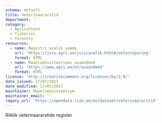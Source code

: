 ```yaml
---
schema: default
title: Veterinaararstid
department: ''
category:
  - Agriculture
  - fisheries
  - forestry
resources:
  - name: Registri avalik vaade
    url: 'https://jvis.agri.ee/jvis/avalik.html#/vetarstparing'
    format: HTML
  - name: Maaeluministeeriumi avaandmed
    url: 'https://www.agri.ee/et/avaandmed'
    format: HTML
license: 'http://creativecommons.org/licenses/by/3.0/'
date_issued: 17/07/2017
date_modified: 17/07/2017
maintainer: Maaeluministeerium
maintainer_email: ''
legacy_url: 'https://opendata.riik.ee/en/dataset/veterinaararstid'
---
```

Riiklik veterinaararstide register